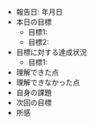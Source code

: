 - 報告日: 年月日
- 本日の目標
    - 目標1:
    - 目標2:
- 目標に対する達成状況
    - 目標1: 
- 理解できた点
- 理解できなかった点
- 自身の課題
- 次回の目標
- 所感

